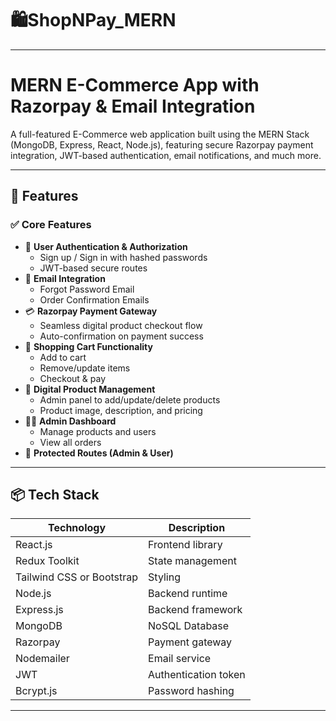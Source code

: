 # 🛍️ShopNPay_MERN
 
---
  
# MERN E-Commerce App with Razorpay & Email Integration

A full-featured E-Commerce web application built using the MERN Stack (MongoDB, Express, React, Node.js), featuring secure Razorpay payment integration, JWT-based authentication, email notifications, and much more. 
  
---    
        
## 🚀 Features           
           
### ✅ Core Features     
- 🔐 **User Authentication & Authorization**   
  - Sign up / Sign in with hashed passwords   
  - JWT-based secure routes 
- 📧 **Email Integration**
  - Forgot Password Email
  - Order Confirmation Emails
- 💳 **Razorpay Payment Gateway**
  - Seamless digital product checkout flow
  - Auto-confirmation on payment success
- 🛒 **Shopping Cart Functionality**
  - Add to cart
  - Remove/update items
  - Checkout & pay
- 🧾 **Digital Product Management**
  - Admin panel to add/update/delete products
  - Product image, description, and pricing
- 🧑‍💼 **Admin Dashboard**
  - Manage products and users
  - View all orders
- 🔐 **Protected Routes (Admin & User)**

---

## 📦 Tech Stack

| Technology | Description |
|------------|-------------|
| React.js   | Frontend library |
| Redux Toolkit | State management |
| Tailwind CSS or Bootstrap | Styling |
| Node.js    | Backend runtime |
| Express.js | Backend framework |
| MongoDB    | NoSQL Database |
| Razorpay   | Payment gateway |
| Nodemailer | Email service |
| JWT        | Authentication token |
| Bcrypt.js  | Password hashing |
 
---




